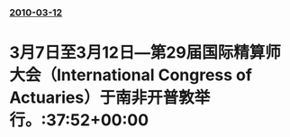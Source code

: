 ### [2010-03-12](/news/2010/03/12/index.md)

##### 
#  3月7日至3月12日—第29届国际精算师大会（International Congress of Actuaries）于南非开普敦举行。:37:52+00:00



